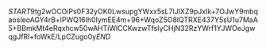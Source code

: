 $START$9tg2wOCOiPs0F32yOK0LwsupgYWxx5sL7lJIXZ9pJxIk+7OJwY9mbqaosIeoAGY4rB+lPWQ16lh0IymEE4m+96+WqoZ5O8lQTRXE437Y5sU1u7MaA5+BBmkMt4eRqxhcw50wAHTiWlCCKwzwTfsIyCHjN32RzYWrf1YJWOeJgwqgJfRl+foWkE/LpCZugo0y$END$